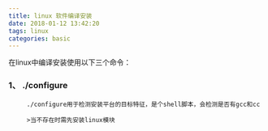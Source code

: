 ```yaml
---
title: linux 软件编译安装
date: 2018-01-12 13:42:20
tags: linux
categories: basic
---
```

在linux中编译安装使用以下三个命令：

### 1、 ./configure
         ./configure用于检测安装平台的目标特征，是个shell脚本，会检测是否有gcc和cc
        
         >当不存在时需先安装linux模块
         